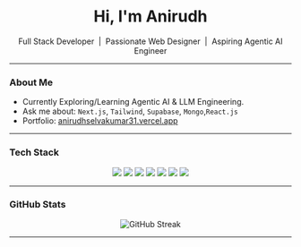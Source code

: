 <h1 align="center">Hi, I'm Anirudh</h1>
<p align="center"> Full Stack Developer &nbsp;|&nbsp;  Passionate Web Designer &nbsp;|&nbsp; Aspiring Agentic AI Engineer </p>

---

###  About Me

-  Currently Exploring/Learning Agentic AI & LLM Engineering.
-  Ask me about: `Next.js`, `Tailwind`, `Supabase`, `Mongo`,`React.js`
-  Portfolio: [anirudhselvakumar31.vercel.app](https://anirudhselvakumar31.vercel.app/)

---

###  Tech Stack

<p align="center">
  <img src="https://img.shields.io/badge/MongoDB-4EA94B?style=for-the-badge&logo=mongodb&logoColor=white"/>
  <img src="https://img.shields.io/badge/Express.js-404D59?style=for-the-badge"/>
  <img src="https://img.shields.io/badge/React-20232A?style=for-the-badge&logo=react"/>
  <img src="https://img.shields.io/badge/Node.js-339933?style=for-the-badge&logo=nodedotjs"/>
  <img src="https://img.shields.io/badge/Next.js-black?style=for-the-badge&logo=nextdotjs"/>
  <img src="https://img.shields.io/badge/TailwindCSS-38B2AC?style=for-the-badge&logo=tailwind-css"/>
  <img src="https://img.shields.io/badge/Supabase-3ECF8E?style=for-the-badge&logo=supabase"/>
</p>

---

###  GitHub Stats


<p align="center">
  <img src="https://streak-stats.demolab.com?user=AnirudhS3110&theme=radical&hide_border=true" alt="GitHub Streak" />
</p>


---



